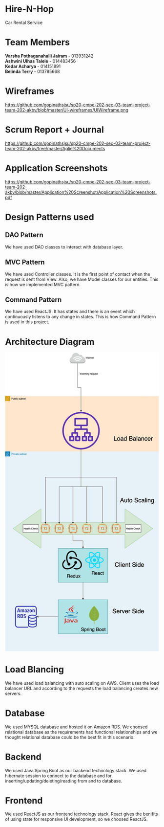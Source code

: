 # Hire-N-Hop
Car Rental Service

# Team Members

<b>Varsha Pothaganahalli Jairam</b> - 013931242 <br />
<b>Ashwini Ulhas Talele</b> - 014483456 <br />
<b>Kedar Acharya</b> - 014151891 <br/>
<b>Belinda Terry</b> - 013785668 <br />



# Wireframes
https://github.com/gopinathsjsu/sp20-cmpe-202-sec-03-team-project-team-202-akbv/blob/master/UI-wireframes/UIWireframe.png


# Scrum Report + Journal 
https://github.com/gopinathsjsu/sp20-cmpe-202-sec-03-team-project-team-202-akbv/tree/master/Aglie%20Documents


# Application Screenshots
https://github.com/gopinathsjsu/sp20-cmpe-202-sec-03-team-project-team-202-akbv/blob/master/Application%20Screenshot/Application%20Screenshots.pdf

# Design Patterns used

## DAO Pattern

We have used DAO classes to interact with database layer.


## MVC Pattern

We have used Controller classes. It is the first point of contact when the request is sent from View. 
Also, we have Model classes for our entities. This is how we implemented MVC pattern.

## Command Pattern

We have used ReactJS. It has states and there is an event which continuously listens to any change in states.
This is how Command Pattern is used in this project.


<h1>Architecture Diagram</h1>

![Architecture diagram](Architecture.jpg)

# Load Blancing

We have used load balancing with auto scaling on AWS.
Client uses the load balancer URL and according to the requests the load balancing creates new servers.

# Database

We used MYSQL database and hosted it on Amazon RDS.
We choosed relational database as the requirements had functional relationships and we thought relational database could be the best fit in this scenario.

# Backend

We used Java Spring Boot as our backend technology stack.
We used hibernate session to connect to the database and for inserting/updating/deleting/reading from and to database.

# Frontend

We used ReactJS as our frontend technology stack.
React gives the benifits of using state for responsive UI development, so we choosed ReactJS.
